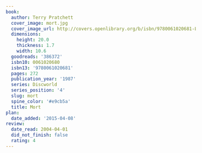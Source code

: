 ```yaml
---
book:
  author: Terry Pratchett
  cover_image: mort.jpg
  cover_image_url: http://covers.openlibrary.org/b/isbn/9780061020681-L.jpg
  dimensions:
    height: 20.0
    thickness: 1.7
    width: 10.6
  goodreads: '386372'
  isbn10: 0061020680
  isbn13: '9780061020681'
  pages: 272
  publication_year: '1987'
  series: Discworld
  series_position: '4'
  slug: mort
  spine_color: '#e9cb5a'
  title: Mort
plan:
  date_added: '2015-04-08'
review:
  date_read: 2004-04-01
  did_not_finish: false
  rating: 4
---
```

